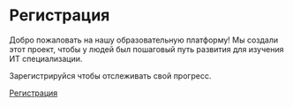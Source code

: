 # Регистрация

Добро пожаловать на нашу образовательную платформу! Мы создали этот проект, чтобы у людей был пошаговый путь развития для изучения ИТ специализации.

Зарегистрируйся чтобы отслеживать свой прогресс.

[Регистрация](https://github.com/login/oauth/authorize?client_id=1cfcb5e918fc33de54de&redirect_uri=https://learn.alem.school/api/auth/login)
